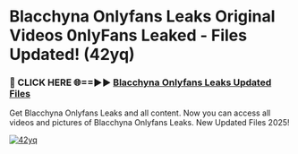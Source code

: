 # Blacchyna Onlyfans Leaks Original Videos 0nlyFans Leaked - Files Updated! (42yq)

<h3>🔴 CLICK HERE 🌐==►► <a href="https://tinyurl.com/2wckxsce" rel="nofollow">Blacchyna Onlyfans Leaks Updated Files</a></h3>

Get Blacchyna Onlyfans Leaks and all content. Now you can access all videos and pictures of Blacchyna Onlyfans Leaks. New Updated Files 2025!

[![42yq](https://i.imgur.com/AFduVYN.gif)](https://tinyurl.com/2wckxsce)
